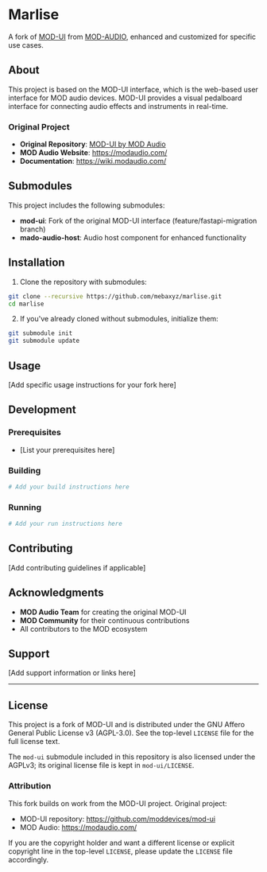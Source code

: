 # Marlise

A fork of [MOD-UI](https://github.com/moddevices/mod-ui) from [MOD-AUDIO](https://modaudio.com/), enhanced and customized for specific use cases.

## About

This project is based on the MOD-UI interface, which is the web-based user interface for MOD audio devices. MOD-UI provides a visual pedalboard interface for connecting audio effects and instruments in real-time.

### Original Project

- **Original Repository**: [MOD-UI by MOD Audio](https://github.com/moddevices/mod-ui)
- **MOD Audio Website**: https://modaudio.com/
- **Documentation**: https://wiki.modaudio.com/

## Submodules

This project includes the following submodules:

- **mod-ui**: Fork of the original MOD-UI interface (feature/fastapi-migration branch)
- **mado-audio-host**: Audio host component for enhanced functionality

## Installation

1. Clone the repository with submodules:
```bash
git clone --recursive https://github.com/mebaxyz/marlise.git
cd marlise
```

2. If you've already cloned without submodules, initialize them:
```bash
git submodule init
git submodule update
```

## Usage

[Add specific usage instructions for your fork here]

## Development

### Prerequisites

- [List your prerequisites here]

### Building

```bash
# Add your build instructions here
```

### Running

```bash
# Add your run instructions here
```

## Contributing

[Add contributing guidelines if applicable]

## Acknowledgments

- **MOD Audio Team** for creating the original MOD-UI
- **MOD Community** for their continuous contributions
- All contributors to the MOD ecosystem

## Support

[Add support information or links here]

---

## License

This project is a fork of MOD-UI and is distributed under the GNU Affero General Public License v3 (AGPL-3.0). See the top-level `LICENSE` file for the full license text.

The `mod-ui` submodule included in this repository is also licensed under the AGPLv3; its original license file is kept in `mod-ui/LICENSE`.

### Attribution

This fork builds on work from the MOD-UI project. Original project:

- MOD-UI repository: https://github.com/moddevices/mod-ui
- MOD Audio: https://modaudio.com/

If you are the copyright holder and want a different license or explicit copyright line in
the top-level `LICENSE`, please update the `LICENSE` file accordingly.